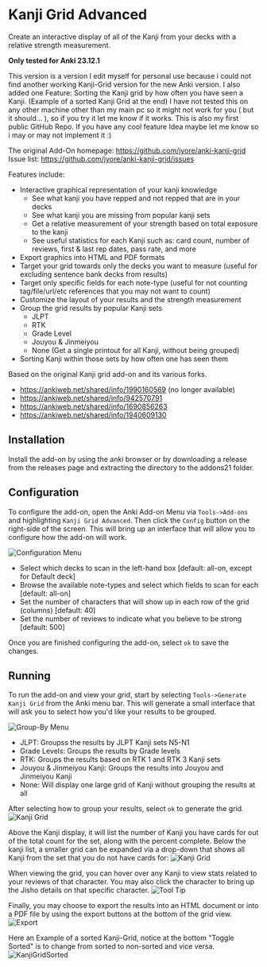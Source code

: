 # Kanji Grid Advanced

Create an interactive display of all of the Kanji from your decks with a relative strength measurement.

**Only tested for Anki 23.12.1**

This version is a version I edit myself for personal use because i could not find another working Kanji-Grid version for the new Anki version.
I also added one Feature: Sorting the Kanji grid by how often you have seen a Kanji. (Example of a sorted Kanji Grid at the end)
I have not tested this on any other machine other than my main pc so it might not work for you ( but it should... ), so if you try it let me know if it works.
This is also my first public GitHub Repo. If you have any cool feature Idea maybe let me know so i may or may not implement it :)

The original Add-On homepage: https://github.com/jyore/anki-kanji-grid<br/>
Issue list: https://github.com/jyore/anki-kanji-grid/issues


Features include:
- Interactive graphical representation of your kanji knowledge
  - See what kanji you have repped and not repped that are in your decks
  - See what kanji you are missing from popular kanji sets
  - Get a relative measurement of your strength based on total exposure to the kanji
  - See useful statistics for each Kanji such as: card count, number of reviews, first & last rep dates, pass rate, and more
- Export graphics into HTML and PDF formats
- Target your grid towards only the decks you want to measure (useful for excluding sentence bank decks from results)
- Target only specific fields for each note-type (useful for not counting tag/file/url/etc references that you may not want to count)
- Customize the layout of your results and the strength measurement
- Group the grid results by popular Kanji sets
  - JLPT
  - RTK
  - Grade Level
  - Jouyou & Jinmeiyou
  - None (Get a single printout for all Kanji, without being grouped)
- Sorting Kanji within those sets by how often one has seen them


Based on the original Kanji grid add-on and its various forks.
- https://ankiweb.net/shared/info/1990160569 (no longer available)
- https://ankiweb.net/shared/info/942570791
- https://ankiweb.net/shared/info/1690856263
- https://ankiweb.net/shared/info/1940609130



## Installation

Install the add-on by using the anki browser or by downloading a release from the releases page and extracting the directory to the addons21 folder.



## Configuration

To configure the add-on, open the Anki Add-on Menu via `Tools->Add-ons` and highlighting `Kanji Grid Advanced`. Then click the `Config` button on the right-side of the screen. This will bring up an interface that will allow you to configure how the add-on will work.

![Configuration Menu][conf-menu]

* Select which decks to scan in the left-hand box [default: all-on, except for Default deck]
* Browse the available note-types and select which fields to scan for each [default: all-on]
* Set the number of characters that will show up in each row of the grid (columns) [default: 40]
* Set the number of reviews to indicate what you believe to be strong [default: 500]

Once you are finished configuring the add-on, select `ok` to save the changes.


## Running

To run the add-on and view your grid, start by selecting `Tools->Generate Kanji Grid` from the Anki menu bar. This will generate a small interface that will ask you to select how you'd like your results to be grouped.

![Group-By Menu][group-menu]

* JLPT: Groupss the results by JLPT Kanji sets N5-N1
* Grade Levels: Groups the results by Grade levels
* RTK: Groups the results based on RTK 1 and RTK 3 Kanji sets
* Jouyou & Jinmeiyou Kanji: Groups the results into Jouyou and Jinmeiyou Kanji
* None: Will display one large grid of Kanji without grouping the results at all


After selecting how to group your results, select `ok` to generate the grid.
![Kanji Grid][grid]

Above the Kanji display, it will list the number of Kanji you have cards for out of the total count for the set, along with the percent complete. Below the kanji list, a smaller grid can be expanded via a drop-down that shows all Kanji from the set that you do not have cards for:
![Kanji Grid][grid-with-missing]

When viewing the grid, you can hover over any Kanji to view stats related to your reviews of that character. You may also click the character to bring up the Jisho details on that specific character.
![Tool Tip][tooltip]

Finally, you may choose to export the results into an HTML document or into a PDF file by using the export buttons at the bottom of the grid view.
![Export][export]

Here an Example of a sorted Kanji-Grid, notice at the bottom "Toggle Sorted" is to change from sorted to non-sorted and vice versa.
![KanjiGridSorted](https://github.com/user-attachments/assets/30c5e07b-51c8-4d6b-81cc-801350e21dae)

[conf-menu]: https://user-images.githubusercontent.com/904738/50525132-3febb300-0a9f-11e9-8cc8-bef59a926e04.png
[group-menu]: https://user-images.githubusercontent.com/904738/50525133-3febb300-0a9f-11e9-9d08-7de1733b54d2.png
[grid]: https://user-images.githubusercontent.com/904738/50525134-40844980-0a9f-11e9-846c-4ea89829e707.png
[grid-with-missing]: https://user-images.githubusercontent.com/904738/50527298-0f127a80-0aad-11e9-9243-c6d4eccc24c6.png
[tooltip]: https://user-images.githubusercontent.com/904738/50525136-40844980-0a9f-11e9-847a-5373037ba6f7.png
[export]: https://user-images.githubusercontent.com/904738/50525524-86421180-0aa1-11e9-9018-dad8e7e4af47.png
